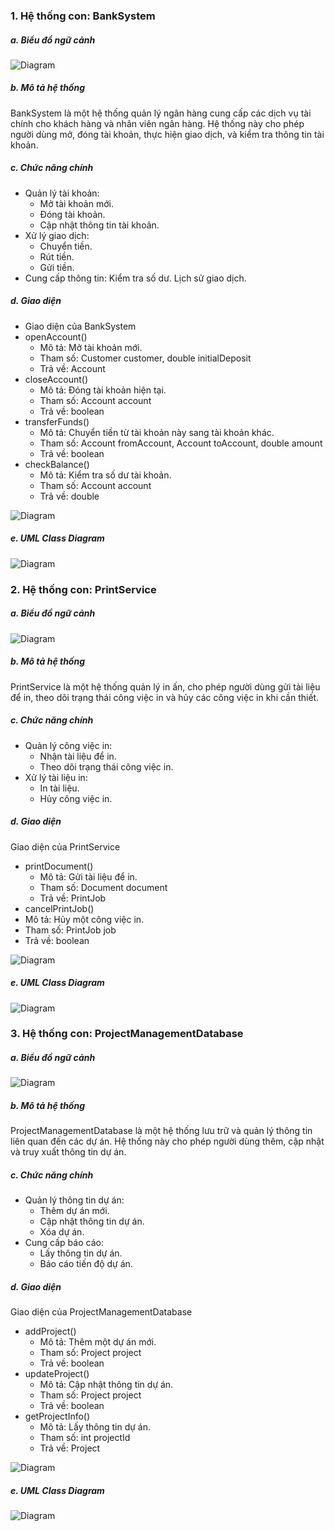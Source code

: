  ### 1. Hệ thống con: BankSystem 

 ##### a. Biểu đồ ngữ cảnh

  ![Diagram](https://www.planttext.com/api/plantuml/png/P4zB2i903Dtd5Bc05t0XrUB2XL3GdNGHnbXBEnb9fa8HJ-R28ta5HssXO5R9UxnFNezdPf4qThu5SZ4evft5u5c7SqNIhFsb3JqpWBAB95NBNtpNMsIFDy0qXwLpePE8MnAgsBF4yaVibSIIMnq42msEpMgf1d8Zfw2UHl9QMzfAk0ECHN0sMqpZvbYmVaGuCJQO5lsNv6TsJO9Q4iUGiHpJnsy0003__mC0)
    
##### b. Mô tả hệ thống
BankSystem là một hệ thống quản lý ngân hàng cung cấp các dịch vụ tài chính cho khách hàng và nhân viên ngân hàng. Hệ thống này cho phép người dùng mở, đóng tài khoản, thực hiện giao dịch, và kiểm tra thông tin tài khoản.

##### c. Chức năng chính
 * Quản lý tài khoản:
   * Mở tài khoản mới.
   * Đóng tài khoản.
   * Cập nhật thông tin tài khoản.
* Xử lý giao dịch:
   * Chuyển tiền.
   * Rút tiền.
   * Gửi tiền.
* Cung cấp thông tin:
    Kiểm tra số dư.
    Lịch sử giao dịch.
##### d. Giao diện
 * Giao diện của BankSystem
  * openAccount()
    * Mô tả: Mở tài khoản mới.
    * Tham số: Customer customer, double initialDeposit
    * Trả về: Account
  * closeAccount()
    * Mô tả: Đóng tài khoản hiện tại.
    * Tham số: Account account
    * Trả về: boolean
  * transferFunds()
    * Mô tả: Chuyển tiền từ tài khoản này sang tài khoản khác.
    * Tham số: Account fromAccount, Account toAccount, double amount
    * Trả về: boolean
  * checkBalance()
    * Mô tả: Kiểm tra số dư tài khoản.
    * Tham số: Account account
    * Trả về: double 

![Diagram](https://www.planttext.com/api/plantuml/png/R91D2i8m48NtEKMM5Ng2hjegWcjFC4sd69hCb6Io4F5aBZoILx3OMF1dDZCytljupEDshwD0aEITiYGO1Z2e3otGU3n7GQylIh-69wJ664uaXKbHs6Eez3PVfRPanOBRuSJHIgLxJft3JQLpA6ECuuXl3YnxzSpkZjaXK7PB08e3XdsYFXP3ODzyHKej_Ak1NuIrn2VMdD2CBJWWW_zAB35rLJLIFx_c2G00__y30000)

##### e. UML Class Diagram

![Diagram](https://www.planttext.com/api/plantuml/png/R90n3i8m303tli8Z37oW4o24n0mVS1EtLAGsIbmn85x6m9Fu0YbDALHuiEIpPP_yl3-MGT5hsxZCE0m1LiP8omhN368i0FjwPtEeMHCiq24Roi5AMpXAL2vCFeUz-fghDmEGCt5QEPidPfm4caBroA4alstPXd7qIEQqxgz5UCkIvQ6RHgEryCTKH_PhYqrtQI9hKQF_9kO4IYzDaig7BmoRvMy3uEp5K1XrAz8limqfrYwylPV4DZxv1G00__y30000)

### 2. Hệ thống con: PrintService
##### a. Biểu đồ ngữ cảnh

![Diagram](https://www.planttext.com/api/plantuml/png/R8z12i9034NtEKKkq0kua89k50IXkf8kqZ4j0pCPoAHkn9Evy4XUmIajWc1MoIVly__x-QgpaTeO0v2pf7ZEhCkwEpL6VG-Wx8na28n7zM8DwyqxnZjWcSi-TNWWeO4ZYxMpk4rkdCv29CSvUnbQU01CzbXLwr-d5JPZ5xtX5xCqVy0IuX-p8N4SPXLB2gXPhgN91m00__y30000)

##### b. Mô tả hệ thống
PrintService là một hệ thống quản lý in ấn, cho phép người dùng gửi tài liệu để in, theo dõi trạng thái công việc in và hủy các công việc in khi cần thiết.

##### c. Chức năng chính
  * Quản lý công việc in:
    * Nhận tài liệu để in.
    * Theo dõi trạng thái công việc in.
  * Xử lý tài liệu in:
    * In tài liệu.
    * Hủy công việc in.
##### d. Giao diện
Giao diện của PrintService
  * printDocument()
    * Mô tả: Gửi tài liệu để in.
    * Tham số: Document document
    * Trả về: PrintJob
  * cancelPrintJob()
  * Mô tả: Hủy một công việc in.
  * Tham số: PrintJob job
  * Trả về: boolean

![Diagram](https://www.planttext.com/api/plantuml/png/UhzxlqDnIM9HIMbk3bTcNabgKLfYSgg2Pq0Ha1ESMbIM2UHLSoc0GG58q2K_kJGtDQz48mNAi5A02MbQAO3rUUKdGNKa9-Obf-R013MoyfCGIe2ga_BpSr8JyxXgkHnIyrA0JW00003__mC0)
    
##### e. UML Class Diagram

![Diagram](https://www.planttext.com/api/plantuml/png/UhzxlqDnIM9HIMbk3bToJc9niO9BVd9fRcfUYK8rbm8Gw2gaG0KyKwmKClDAeAB9-NabG44hXU2IeioyTAXeMdvHRYAge892Uce9p53FlBHy3KskMYwePG50PILU-KbmoxBoar3jWTbk1NSOL0Bex9BIOaohWi7YG4iW8gK5AOabgN31MYw7rBmKe6y10000__y30000)

### 3. Hệ thống con: ProjectManagementDatabase
##### a. Biểu đồ ngữ cảnh

![Diagram](https://www.planttext.com/api/plantuml/png/X90n2i9G38Rtd28NAEuEKi75GP2AK-aG-zB7apQlfD55F9c3H_8A5YtLBfen-Nx-ZpnkzxGpKZirDL1fKN6hySYbRKZ8imxBdL5L0MX_8F4rJwc6nLPaTA2EyGBOJpu0k9OgQaCMek27BjvGncrK2-8Bk09Ccp595ZzgvhXqRhPl7Tbeqy7BysyoOzF0vp7tBGafY-k_yGG00F__0m00)

##### b. Mô tả hệ thống
ProjectManagementDatabase là một hệ thống lưu trữ và quản lý thông tin liên quan đến các dự án. Hệ thống này cho phép người dùng thêm, cập nhật và truy xuất thông tin dự án.

##### c. Chức năng chính
  * Quản lý thông tin dự án:
    * Thêm dự án mới.
    * Cập nhật thông tin dự án.
    * Xóa dự án.
  * Cung cấp báo cáo:
    * Lấy thông tin dự án.
    * Báo cáo tiến độ dự án.
##### d. Giao diện
Giao diện của ProjectManagementDatabase
  * addProject()
    * Mô tả: Thêm một dự án mới.
    * Tham số: Project project
    * Trả về: boolean
  * updateProject()
    * Mô tả: Cập nhật thông tin dự án.
    * Tham số: Project project
    * Trả về: boolean
  * getProjectInfo()
    * Mô tả: Lấy thông tin dự án.
    * Tham số: int projectId
    * Trả về: Project

  ![Diagram](https://www.planttext.com/api/plantuml/png/UhzxlqDnIM9HIMbk3bTcNabgKLfYSgg2Pq1HVbPgSeblObvYUcfkQbw9Is99Ob9YSQf2DPS262Icf40LQHH0Q2i5g82cbK9IVdvEQc8UL6rfGKfYIIhHojDJIw1Iddbf-J3rdYbM2a0NQiBrSTLoEQJcfG1T3W000F__0m00)

##### e. UML Class Diagram

![Diagram](https://www.planttext.com/api/plantuml/png/ND0n3i8m30NGFQVm20CNoDIX2nk24qIfLGKrJcMx4-9a33qILo1jWweqGoJ_oFfF-NxcHjInJd4mVd0YSEFqHA_mCf3F1SPjldOM0ca9oKMqy50Er9UeG_4SHWs93YzhGUiqRontIP6wGmRGevRw5jM5GKvdypOrx8vZuft7wrZh2jd-LtQ7JdB0-HGZajRn8Y7a3DlQLaQJnVcRVW000F__0m00)
